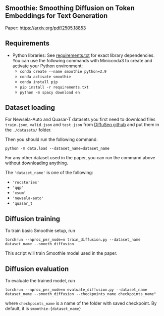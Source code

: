 ## Smoothie: Smoothing Diffusion on Token Embeddings for Text Generation

Paper: https://arxiv.org/pdf/2505.18853

## Requirements

* Python libraries: See [requirements.txt](./requirements.txt) for exact library dependencies. You can use the following commands with Miniconda3 to create and activate your Python environment:
  - `conda create --name smoothie python=3.9`
  - `conda activate smoothie`
  - `conda install pip`
  - `pip install -r requirements.txt`
  - `python -m spacy download en`

## Dataset loading

For Newsela-Auto and Quasar-T datasets you first need to download files `train.json`, `valid.json` and `test.json` from [DiffuSeq github](https://github.com/Shark-NLP/DiffuSeq/tree/main) and put them in the `./datasets/` folder.

Then you should run the following command:
```
python -m data.load --dataset_name=dataset_name
```

For any other dataset used in the paper, you can run the command above without downloading anything.

The `'dataset_name'` is one of the following:
 - `'rocstories'`
 - `'qqp'`
 - `'xsum'`
 - `'newsela-auto'`
 - `'quasar_t`


## Diffusion training

To train basic Smoothie setup, run

```
torchrun --nproc_per_node=n train_diffusion.py --dataset_name dataset_name --smooth_diffusion
```

This script will train Smoothie model used in the paper.

## Diffusion evaluation

To evaluate the trained model, run

```
torchrun --nproc_per_node=n evaluate_diffusion.py --dataset_name dataset_name --smooth_diffusion --checkpoints_name checkpoints_name"
```

where `checkpoints_name` is a name of the folder with saved checkpoint. By default, it is `smoothie-{dataset_name}`
